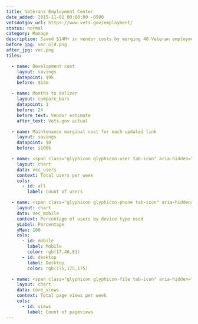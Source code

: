 ```yaml
---
title: Veterans Employment Center
date_added: 2015-11-01 00:00:00 -0500
vetsdotgov_url: https://www.vets.gov/employment/
status: normal
category: Manage
description: Saved $14M+ in vendor costs by merging 40 Veteran employment sites for just $9K in two weeks
before_jpg: vec_old.png
after_jpg: vec.png
tiles:

  - name: Development cost
    layout: savings
    datapoint: $9k
    before: $14m

  - name: Months to deliver
    layout: compare_bars
    datapoint: 1
    before: 24
    before_text: Vendor estimate
    after_text: Vets.gov actual

  - name: Maintenance marginal cost for each updated link
    layout: savings
    datapoint: $0
    before: $100k

  - name: <span class="glyphicon glyphicon-user tab-icon" aria-hidden="true"></span><span>Users</span>
    layout: chart
    data: vec_users
    context: Total users per week
    cols:
      - id: all
        label: Count of users

  - name: <span class="glyphicon glyphicon-phone tab-icon" aria-hidden="true"></span><span>Mobile Use</span>
    layout: chart
    data: vec_mobile
    context: Percentage of users by device type used
    yLabel: Percentage
    yMax: 100
    cols:
      - id: mobile
        label: Mobile
        color: rgb(17,46,81)
      - id: desktop
        label: Desktop
        color: rgb(175,175,175)

  - name: <span class="glyphicon glyphicon-file tab-icon" aria-hidden="true"></span><span>Views</span>
    layout: chart
    data: core_views
    context: Total page views per week
    cols:
      - id: views
        label: Count of pageviews
---
```

